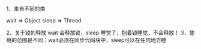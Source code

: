 1、来自不同的类 

wait => Object
sleep => Thread

2、关于锁的释放 wait 会释放锁，sleep 睡觉了，抱着锁睡觉，不会释放！
3、使用的范围是不同：wait必须在同步代码块中，sleep可以在任何地方睡
